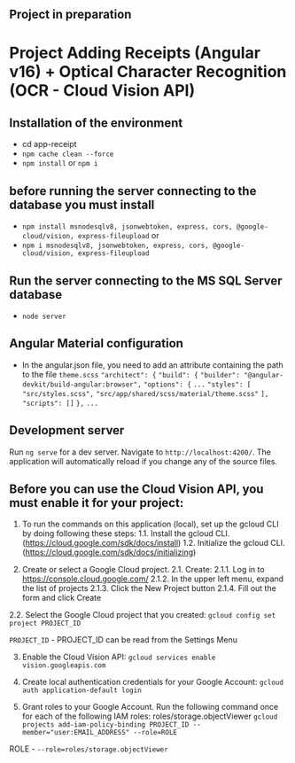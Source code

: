 
## Project in preparation
# Project Adding Receipts (Angular v16) + Optical Character Recognition (OCR - Cloud Vision API)


## Installation of the environment
- cd app-receipt
- `npm cache clean --force`
- `npm install` or `npm i`

## before running the server connecting to the database you must install 
- `npm install msnodesqlv8, jsonwebtoken, express, cors, @google-cloud/vision, express-fileupload` 
or 
- `npm i msnodesqlv8, jsonwebtoken, express, cors, @google-cloud/vision, express-fileupload`

## Run the server connecting to the MS SQL Server database
- `node server`

## Angular Material configuration
- In the angular.json file, you need to add an attribute containing the path to the file `theme.scss`
`"architect": {`
        `"build": {`
          `"builder": "@angular-devkit/build-angular:browser",`
          `"options": {`
          `...`
            `"styles": [`
                `"src/styles.scss",`
                `"src/app/shared/scss/material/theme.scss"`
            `],`
            `"scripts": []`
          `},`
 `...`   
 
## Development server

Run `ng serve` for a dev server. Navigate to `http://localhost:4200/`. The application will automatically reload if you change any of the source files.
 
## Before you can use the Cloud Vision API, you must enable it for your project:

1. To run the commands on this application (local), set up the gcloud CLI by doing following these steps:
1.1. Install the gcloud CLI. (https://cloud.google.com/sdk/docs/install)
1.2. Initialize the gcloud CLI. (https://cloud.google.com/sdk/docs/initializing)

2. Create or select a Google Cloud project.
2.1. Create:
2.1.1. Log in to https://console.cloud.google.com/
2.1.2. In the upper left menu, expand the list of projects
2.1.3. Click the New Project button
2.1.4. Fill out the form and click Create

2.2. Select the Google Cloud project that you created:
`gcloud config set project PROJECT_ID`

`PROJECT_ID` - PROJECT_ID can be read from the Settings Menu

3. Enable the Cloud Vision API:
`gcloud services enable vision.googleapis.com`

4. Create local authentication credentials for your Google Account:
`gcloud auth application-default login`

5. Grant roles to your Google Account. Run the following command once for each of the following IAM roles: roles/storage.objectViewer
`gcloud projects add-iam-policy-binding PROJECT_ID --member="user:EMAIL_ADDRESS" --role=ROLE`

 ROLE - `--role=roles/storage.objectViewer`